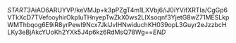 $START$3AiAO6ARUYVP/keVMJp+k3pPZgT4m1LXVbj6/iJ0iYVifXRTIa/CgGp6VTkXcD7TVefooyhirOkpIuTHnyepTwZkX0ws2LIXsoqnf3YjetG8wZ71MESLkpWMThbqog6E9iR8yrPewI9Ncx7JklJvIHNwiduchKH039opL3Guyr2eJzzbcHLKy3eBjAkcYUoKh2YXk5J4p6kz6RdMsQ78Wg==$END$